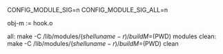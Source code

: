 CONFIG_MODULE_SIG=n
CONFIG_MODULE_SIG_ALL=n

obj-m := hook.o

all:
	make -C /lib/modules/$(shell uname -r)/build M=$(PWD) modules
clean:
	make -C /lib/modules/$(shell uname -r)/build M=$(PWD) clean